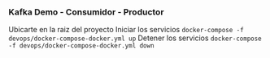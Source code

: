 ### Kafka Demo - Consumidor - Productor
Ubicarte en la raiz del proyecto
Iniciar los servicios
`docker-compose -f devops/docker-compose-docker.yml up`
Detener los servicios
`docker-compose -f devops/docker-compose-docker.yml down`